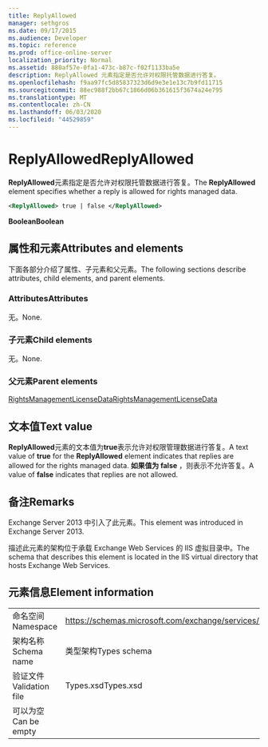 ```yaml
---
title: ReplyAllowed
manager: sethgros
ms.date: 09/17/2015
ms.audience: Developer
ms.topic: reference
ms.prod: office-online-server
localization_priority: Normal
ms.assetid: 880af57e-0fa1-473c-b87c-f02f1133ba5e
description: ReplyAllowed 元素指定是否允许对权限托管数据进行答复。
ms.openlocfilehash: f9aa97fc5d85837323d6d9e3e1e13c7b9fd11715
ms.sourcegitcommit: 88ec988f2bb67c1866d06b361615f3674a24e795
ms.translationtype: MT
ms.contentlocale: zh-CN
ms.lasthandoff: 06/03/2020
ms.locfileid: "44529859"
---
```

# <a name="replyallowed"></a><span data-ttu-id="addaa-103">ReplyAllowed</span><span class="sxs-lookup"><span data-stu-id="addaa-103">ReplyAllowed</span></span>

<span data-ttu-id="addaa-104">**ReplyAllowed**元素指定是否允许对权限托管数据进行答复。</span><span class="sxs-lookup"><span data-stu-id="addaa-104">The **ReplyAllowed** element specifies whether a reply is allowed for rights managed data.</span></span> 
  
```XML
<ReplyAllowed> true | false </ReplyAllowed>
```

 <span data-ttu-id="addaa-105">**Boolean**</span><span class="sxs-lookup"><span data-stu-id="addaa-105">**Boolean**</span></span>
## <a name="attributes-and-elements"></a><span data-ttu-id="addaa-106">属性和元素</span><span class="sxs-lookup"><span data-stu-id="addaa-106">Attributes and elements</span></span>

<span data-ttu-id="addaa-107">下面各部分介绍了属性、子元素和父元素。</span><span class="sxs-lookup"><span data-stu-id="addaa-107">The following sections describe attributes, child elements, and parent elements.</span></span>
  
### <a name="attributes"></a><span data-ttu-id="addaa-108">Attributes</span><span class="sxs-lookup"><span data-stu-id="addaa-108">Attributes</span></span>

<span data-ttu-id="addaa-109">无。</span><span class="sxs-lookup"><span data-stu-id="addaa-109">None.</span></span>
  
### <a name="child-elements"></a><span data-ttu-id="addaa-110">子元素</span><span class="sxs-lookup"><span data-stu-id="addaa-110">Child elements</span></span>

<span data-ttu-id="addaa-111">无。</span><span class="sxs-lookup"><span data-stu-id="addaa-111">None.</span></span>
  
### <a name="parent-elements"></a><span data-ttu-id="addaa-112">父元素</span><span class="sxs-lookup"><span data-stu-id="addaa-112">Parent elements</span></span>

[<span data-ttu-id="addaa-113">RightsManagementLicenseData</span><span class="sxs-lookup"><span data-stu-id="addaa-113">RightsManagementLicenseData</span></span>](rightsmanagementlicensedata.md)
  
## <a name="text-value"></a><span data-ttu-id="addaa-114">文本值</span><span class="sxs-lookup"><span data-stu-id="addaa-114">Text value</span></span>

<span data-ttu-id="addaa-115">**ReplyAllowed**元素的文本值为**true**表示允许对权限管理数据进行答复。</span><span class="sxs-lookup"><span data-stu-id="addaa-115">A text value of **true** for the **ReplyAllowed** element indicates that replies are allowed for the rights managed data.</span></span> <span data-ttu-id="addaa-116">**如果值为 false** ，则表示不允许答复。</span><span class="sxs-lookup"><span data-stu-id="addaa-116">A value of **false** indicates that replies are not allowed.</span></span> 
  
## <a name="remarks"></a><span data-ttu-id="addaa-117">备注</span><span class="sxs-lookup"><span data-stu-id="addaa-117">Remarks</span></span>

<span data-ttu-id="addaa-118">Exchange Server 2013 中引入了此元素。</span><span class="sxs-lookup"><span data-stu-id="addaa-118">This element was introduced in Exchange Server 2013.</span></span>
  
<span data-ttu-id="addaa-119">描述此元素的架构位于承载 Exchange Web Services 的 IIS 虚拟目录中。</span><span class="sxs-lookup"><span data-stu-id="addaa-119">The schema that describes this element is located in the IIS virtual directory that hosts Exchange Web Services.</span></span>
  
## <a name="element-information"></a><span data-ttu-id="addaa-120">元素信息</span><span class="sxs-lookup"><span data-stu-id="addaa-120">Element information</span></span>

|||
|:-----|:-----|
|<span data-ttu-id="addaa-121">命名空间</span><span class="sxs-lookup"><span data-stu-id="addaa-121">Namespace</span></span>  <br/> |https://schemas.microsoft.com/exchange/services/2006/types  <br/> |
|<span data-ttu-id="addaa-122">架构名称</span><span class="sxs-lookup"><span data-stu-id="addaa-122">Schema name</span></span>  <br/> |<span data-ttu-id="addaa-123">类型架构</span><span class="sxs-lookup"><span data-stu-id="addaa-123">Types schema</span></span>  <br/> |
|<span data-ttu-id="addaa-124">验证文件</span><span class="sxs-lookup"><span data-stu-id="addaa-124">Validation file</span></span>  <br/> |<span data-ttu-id="addaa-125">Types.xsd</span><span class="sxs-lookup"><span data-stu-id="addaa-125">Types.xsd</span></span>  <br/> |
|<span data-ttu-id="addaa-126">可以为空</span><span class="sxs-lookup"><span data-stu-id="addaa-126">Can be empty</span></span>  <br/> ||
   

